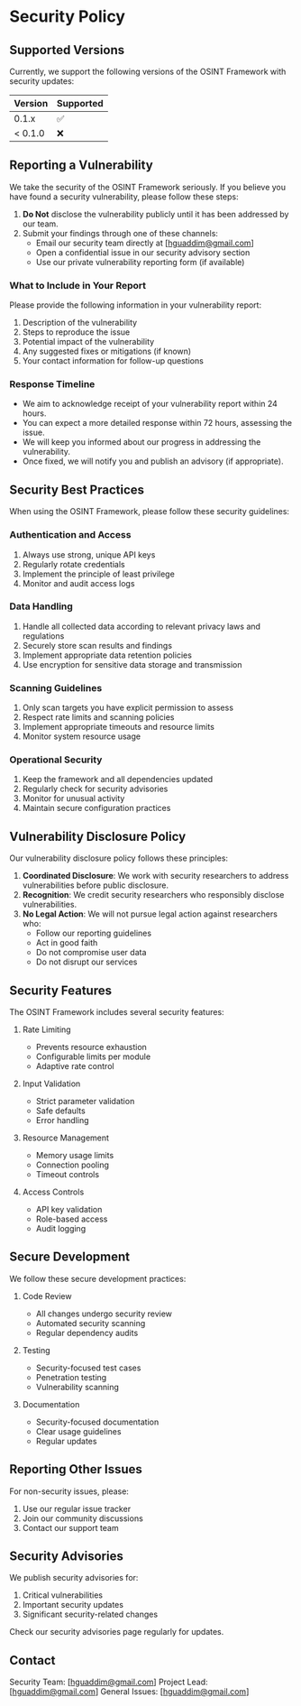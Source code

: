 # Security Policy

## Supported Versions

Currently, we support the following versions of the OSINT Framework with security updates:

| Version | Supported          |
| ------- | ------------------ |
| 0.1.x   | :white_check_mark: |
| < 0.1.0 | :x:                |

## Reporting a Vulnerability

We take the security of the OSINT Framework seriously. If you believe you have found a security vulnerability, please follow these steps:

1. **Do Not** disclose the vulnerability publicly until it has been addressed by our team.
2. Submit your findings through one of these channels:
   - Email our security team directly at [hguaddim@gmail.com]
   - Open a confidential issue in our security advisory section
   - Use our private vulnerability reporting form (if available)

### What to Include in Your Report

Please provide the following information in your vulnerability report:

1. Description of the vulnerability
2. Steps to reproduce the issue
3. Potential impact of the vulnerability
4. Any suggested fixes or mitigations (if known)
5. Your contact information for follow-up questions

### Response Timeline

- We aim to acknowledge receipt of your vulnerability report within 24 hours.
- You can expect a more detailed response within 72 hours, assessing the issue.
- We will keep you informed about our progress in addressing the vulnerability.
- Once fixed, we will notify you and publish an advisory (if appropriate).

## Security Best Practices

When using the OSINT Framework, please follow these security guidelines:

### Authentication and Access

1. Always use strong, unique API keys
2. Regularly rotate credentials
3. Implement the principle of least privilege
4. Monitor and audit access logs

### Data Handling

1. Handle all collected data according to relevant privacy laws and regulations
2. Securely store scan results and findings
3. Implement appropriate data retention policies
4. Use encryption for sensitive data storage and transmission

### Scanning Guidelines

1. Only scan targets you have explicit permission to assess
2. Respect rate limits and scanning policies
3. Implement appropriate timeouts and resource limits
4. Monitor system resource usage

### Operational Security

1. Keep the framework and all dependencies updated
2. Regularly check for security advisories
3. Monitor for unusual activity
4. Maintain secure configuration practices

## Vulnerability Disclosure Policy

Our vulnerability disclosure policy follows these principles:

1. **Coordinated Disclosure**: We work with security researchers to address vulnerabilities before public disclosure.
2. **Recognition**: We credit security researchers who responsibly disclose vulnerabilities.
3. **No Legal Action**: We will not pursue legal action against researchers who:
   - Follow our reporting guidelines
   - Act in good faith
   - Do not compromise user data
   - Do not disrupt our services

## Security Features

The OSINT Framework includes several security features:

1. Rate Limiting
   - Prevents resource exhaustion
   - Configurable limits per module
   - Adaptive rate control

2. Input Validation
   - Strict parameter validation
   - Safe defaults
   - Error handling

3. Resource Management
   - Memory usage limits
   - Connection pooling
   - Timeout controls

4. Access Controls
   - API key validation
   - Role-based access
   - Audit logging

## Secure Development

We follow these secure development practices:

1. Code Review
   - All changes undergo security review
   - Automated security scanning
   - Regular dependency audits

2. Testing
   - Security-focused test cases
   - Penetration testing
   - Vulnerability scanning

3. Documentation
   - Security-focused documentation
   - Clear usage guidelines
   - Regular updates

## Reporting Other Issues

For non-security issues, please:

1. Use our regular issue tracker
2. Join our community discussions
3. Contact our support team

## Security Advisories

We publish security advisories for:

1. Critical vulnerabilities
2. Important security updates
3. Significant security-related changes

Check our security advisories page regularly for updates.

## Contact

Security Team: [hguaddim@gmail.com]
Project Lead: [hguaddim@gmail.com]
General Issues: [hguaddim@gmail.com]
